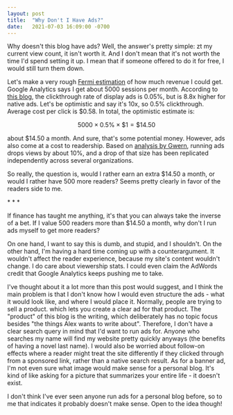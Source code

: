 ```yaml
---
layout: post
title:  "Why Don't I Have Ads?"
date:   2021-07-03 16:09:00 -0700
---
```


Why doesn't this blog have ads?
Well, the answer's pretty simple: zt my current view count, it isn't worth it. And I don't mean that it's not worth the
time I'd spend setting it up. I mean that if someone offered to do it for free,
I would still turn them down.

Let's make a very rough [Fermi estimation](https://en.wikipedia.org/wiki/Fermi_problem)
of how much revenue I could get. Google Analytics says I get about 5000 sessions
per month. According to [this blog](https://blog.taboola.com/how-much-do-websites-make-from-ads/),
the clickthrough rate of display ads is 0.05%, but is 8.8x higher for native ads. Let's
be optimistic and say it's 10x, so 0.5% clickthrough. Average cost per click is $0.58.
In total, the optimistic estimate is:

$$
    5000 \times 0.5\% \times \$1 = \$14.50
$$

about $14.50 a month. And sure, that's some potential money. However, ads also come at a cost
to readership. Based on [analysis by Gwern](https://www.gwern.net/Ads), running ads drops views
by about 10%, and a drop of that size has been replicated independently across several
organizations.

So really, the question is, would I rather earn an extra $14.50 a month, or would I rather
have 500 more readers? Seems pretty clearly in favor of the readers side to me.

\* \* \*

If finance has taught me anything, it's that you can always take the inverse of a bet. If
I value 500 readers more than $14.50 a month, why don't I run ads myself to get more readers?

On one hand, I want to say this is dumb, and stupid, and I shouldn't.
On the other hand, I'm having a hard time coming up with a counterargument.
It wouldn't affect the reader experience, because my site's content wouldn't change.
I do care about viewership stats. I could even claim the AdWords credit that
Google Analytics keeps pushing me to take.

I've thought about it a lot more than this post would suggest, and I think the main problem
is that I don't know how I would even structure the ads - what it would look like, and
where I would place it. Normally, people are trying to sell a product. which lets you create
a clear ad for that product. The "product" of this blog is the writing, which deliberately
has no topic focus besides "the things Alex wants to write about". Therefore, I don't have a
clear search query in mind that I'd want to run ads for. Anyone who searches my name will
find my website pretty quickly anyways (the benefits of having a novel last name). I would
also be worried about follow-on effects where a reader might treat the site differently if
they clicked through from a sponsored link, rather than a native search result. As for a
banner ad, I'm not even sure what image would make sense for a personal blog. It's kind
of like asking for a picture that summarizes your entire life - it doesn't exist.

I don't think I've ever seen anyone run ads for a personal blog before, so to me that
indicates it probably doesn't make sense. Open to the idea though!
